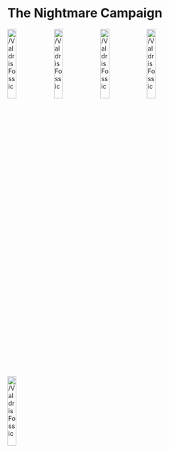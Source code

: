 # The Nightmare Campaign

<a href="https://half-guinea-press.github.io/Nightmare_Campaign/players/Valdris_Fossic/"><img src="https://half-guinea-press.github.io/Nightmare_Campaign/images/Valdris Fossic.jpg" alt="/Valdris Fossic" style="width:20%"></a>
<a href="https://half-guinea-press.github.io/Nightmare_Campaign/players/Valdris_Fossic/"><img src="https://half-guinea-press.github.io/Nightmare_Campaign/images/Valdris Fossic.jpg" alt="/Valdris Fossic" style="width:20%"></a>
<a href="https://half-guinea-press.github.io/Nightmare_Campaign/players/Valdris_Fossic/"><img src="https://half-guinea-press.github.io/Nightmare_Campaign/images/Valdris Fossic.jpg" alt="/Valdris Fossic" style="width:20%"></a>
<a href="https://half-guinea-press.github.io/Nightmare_Campaign/players/Valdris_Fossic/"><img src="https://half-guinea-press.github.io/Nightmare_Campaign/images/Valdris Fossic.jpg" alt="/Valdris Fossic" style="width:20%"></a>
<a href="https://half-guinea-press.github.io/Nightmare_Campaign/players/Valdris_Fossic/"><img src="https://half-guinea-press.github.io/Nightmare_Campaign/images/Valdris Fossic.jpg" alt="/Valdris Fossic" style="width:20%"></a>

